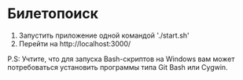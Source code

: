 # Билетопоиск

1) Запустить приложение одной командой './start.sh'
2) Перейти на http://localhost:3000/

P.S: Учтите, что для запуска Bash-скриптов на Windows вам может потребоваться установить программы типа Git Bash или Cygwin.